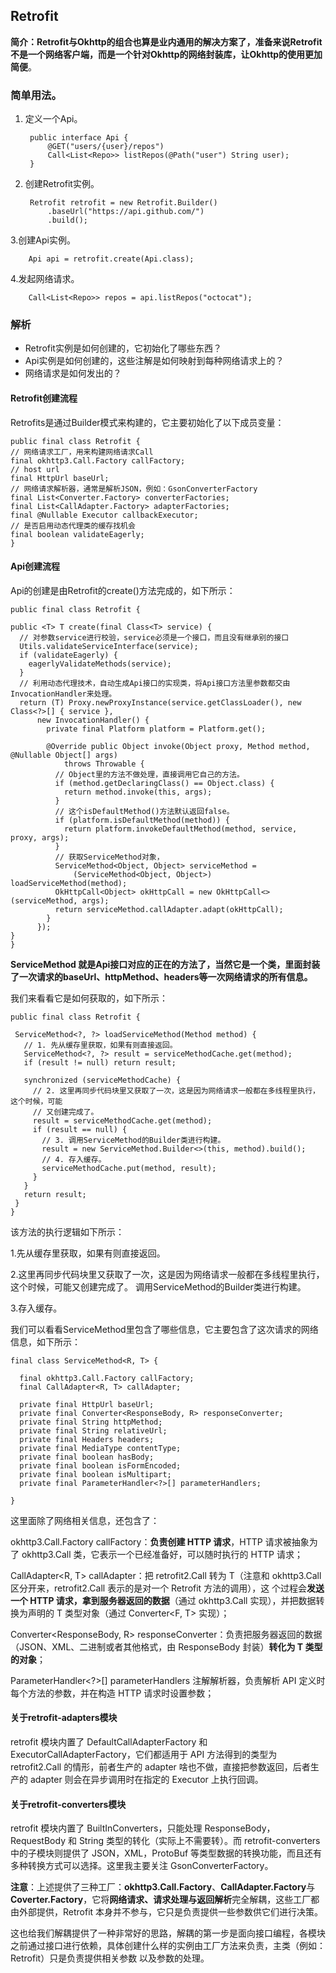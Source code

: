 ## Retrofit ##

**简介：**Retrofit与Okhttp的组合也算是业内通用的解决方案了，准备来说Retrofit不是一个网络客户端，而是**一个针对Okhttp的网络封装库，让Okhttp的使用更加简便**。


### 简单用法。 ###

1. 定义一个Api。

		public interface Api {
   	 		@GET("users/{user}/repos")
    		Call<List<Repo>> listRepos(@Path("user") String user);
		}

2. 创建Retrofit实例。

		Retrofit retrofit = new Retrofit.Builder()
            .baseUrl("https://api.github.com/")
            .build();
3.创建Api实例。

		Api api = retrofit.create(Api.class);
4.发起网络请求。

		Call<List<Repo>> repos = api.listRepos("octocat");

### 解析 ###

- Retrofit实例是如何创建的，它初始化了哪些东西？
- Api实例是如何创建的，这些注解是如何映射到每种网络请求上的？
- 网络请求是如何发出的？


#### Retrofit创建流程 ####

Retrofits是通过Builder模式来构建的，它主要初始化了以下成员变量：

	public final class Retrofit {
    // 网络请求工厂，用来构建网络请求Call
    final okhttp3.Call.Factory callFactory;
    // host url
    final HttpUrl baseUrl;
    // 网络请求解析器，通常是解析JSON，例如：GsonConverterFactory
    final List<Converter.Factory> converterFactories;
    final List<CallAdapter.Factory> adapterFactories;
    final @Nullable Executor callbackExecutor;
    // 是否启用动态代理类的缓存找机会
    final boolean validateEagerly;  
	}

#### Api创建流程 ####

Api的创建是由Retrofit的create()方法完成的，如下所示：

	public final class Retrofit {
    
    public <T> T create(final Class<T> service) {
      // 对参数service进行校验，service必须是一个接口，而且没有继承别的接口
      Utils.validateServiceInterface(service);
      if (validateEagerly) {
        eagerlyValidateMethods(service);
      }
      // 利用动态代理技术，自动生成Api接口的实现类，将Api接口方法里参数都交由InvocationHandler来处理。
      return (T) Proxy.newProxyInstance(service.getClassLoader(), new Class<?>[] { service },
          new InvocationHandler() {
            private final Platform platform = Platform.get();
  
            @Override public Object invoke(Object proxy, Method method, @Nullable Object[] args)
                throws Throwable {
              // Object里的方法不做处理，直接调用它自己的方法。
              if (method.getDeclaringClass() == Object.class) {
                return method.invoke(this, args);
              }
              // 这个isDefaultMethod()方法默认返回false。
              if (platform.isDefaultMethod(method)) {
                return platform.invokeDefaultMethod(method, service, proxy, args);
              }
              // 获取ServiceMethod对象，
              ServiceMethod<Object, Object> serviceMethod =
                  (ServiceMethod<Object, Object>) loadServiceMethod(method);
              OkHttpCall<Object> okHttpCall = new OkHttpCall<>(serviceMethod, args);
              return serviceMethod.callAdapter.adapt(okHttpCall);
            }
          });
    }
	}

**ServiceMethod 就是Api接口对应的正在的方法了，当然它是一个类，里面封装了一次请求的baseUrl、httpMethod、headers等一次网络请求的所有信息。**


我们来看看它是如何获取的，如下所示：

	public final class Retrofit {
    
     ServiceMethod<?, ?> loadServiceMethod(Method method) {
       // 1. 先从缓存里获取，如果有则直接返回。
       ServiceMethod<?, ?> result = serviceMethodCache.get(method);
       if (result != null) return result;
   
       synchronized (serviceMethodCache) {
         // 2. 这里再同步代码块里又获取了一次，这是因为网络请求一般都在多线程里执行，这个时候，可能
         // 又创建完成了。
         result = serviceMethodCache.get(method);
         if (result == null) {
           // 3. 调用ServiceMethod的Builder类进行构建。
           result = new ServiceMethod.Builder<>(this, method).build();
           // 4. 存入缓存。
           serviceMethodCache.put(method, result);
         }
       }
       return result;
     }
	}


该方法的执行逻辑如下所示：

1.先从缓存里获取，如果有则直接返回。

2.这里再同步代码块里又获取了一次，这是因为网络请求一般都在多线程里执行，这个时候，可能又创建完成了。
调用ServiceMethod的Builder类进行构建。

3.存入缓存。

我们可以看看ServiceMethod里包含了哪些信息，它主要包含了这次请求的网络信息，如下所示：

	final class ServiceMethod<R, T> {
    
      final okhttp3.Call.Factory callFactory;
      final CallAdapter<R, T> callAdapter;
    
      private final HttpUrl baseUrl;
      private final Converter<ResponseBody, R> responseConverter;
      private final String httpMethod;
      private final String relativeUrl;
      private final Headers headers;
      private final MediaType contentType;
      private final boolean hasBody;
      private final boolean isFormEncoded;
      private final boolean isMultipart;
      private final ParameterHandler<?>[] parameterHandlers;

	}

这里面除了网络相关信息，还包含了：

okhttp3.Call.Factory callFactory：**负责创建 HTTP 请求**，HTTP 请求被抽象为了 okhttp3.Call 类，它表示一个已经准备好，可以随时执行的 HTTP 请求；

CallAdapter<R, T> callAdapter：把 retrofit2.Call 转为 T（注意和 okhttp3.Call 区分开来，retrofit2.Call 表示的是对一个 Retrofit 方法的调用），这 个过程会**发送一个 HTTP 请求，拿到服务器返回的数据**（通过 okhttp3.Call 实现），并把数据转换为声明的 T 类型对象（通过 Converter<F, T> 实现）；

Converter<ResponseBody, R> responseConverter：负责把服务器返回的数据（JSON、XML、二进制或者其他格式，由 ResponseBody 封装）**转化为 T 类型的对象**；

ParameterHandler<?>[] parameterHandlers 注解解析器，负责解析 API 定义时每个方法的参数，并在构造 HTTP 请求时设置参数；

#### 关于retrofit-adapters模块 ####

retrofit 模块内置了 DefaultCallAdapterFactory 和 ExecutorCallAdapterFactory，它们都适用于 API 方法得到的类型为 retrofit2.Call 的情形，前者生产的 adapter 啥也不做，直接把参数返回，后者生产的 adapter 则会在异步调用时在指定的 Executor 上执行回调。

#### 关于retrofit-converters模块 ####

retrofit 模块内置了 BuiltInConverters，只能处理 ResponseBody， RequestBody 和 String 类型的转化（实际上不需要转）。而 retrofit-converters 中的子模块则提供了 JSON，XML，ProtoBuf 等类型数据的转换功能，而且还有多种转换方式可以选择。这里我主要关注 GsonConverterFactory。

**注意**：上述提供了三种工厂：**okhttp3.Call.Factory**、**CallAdapter.Factory**与**Coverter.Factory**，它将**网络请求、请求处理与返回解析**完全解耦，这些工厂都由外部提供，Retrofit 本身并不参与，它只是负责提供一些参数供它们进行决策。

这也给我们解耦提供了一种非常好的思路，解耦的第一步是面向接口编程，各模块之前通过接口进行依赖，具体创建什么样的实例由工厂方法来负责，主类（例如：Retrofit）只是负责提供相关参数 以及参数的处理。